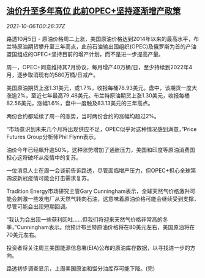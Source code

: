 <!--1633480263000-->
[油价升至多年高位 此前OPEC+坚持逐渐增产政策](https://cn.reuters.com/article/oil-close-1005-tues-idCNKBS2GW00W)
------

<div><i>2021-10-06T00:26:37Z</i></div><p>路透10月5日 - 原油价格周二上涨，美国原油价格达到2014年以来的最高水平，布兰特原油期货攀升至三年高点，此前石油输出国组织(OPEC)及俄罗斯为首的产油盟国组成的OPEC+坚持目前的增产计划，而不是进一步提高产量。</p><p>周一，OPEC+同意维持其7月协议，每月增产40万桶/日，至少持续到2022年4月，逐步取消现有的580万桶/日减产。</p><p>美国原油期货上涨1.31美元，或1.7%，收报每桶78.93美元。盘中，该期货一度大涨逾2%，至近七年最高79.48美元。布兰特原油期货上涨1.30美元，收报每桶82.56美元，涨幅1.6%，盘中一度触及83.13美元的三年高点。</p><p>两份合约都延续了周一的涨势，当时两份合约的涨幅均超过2%。</p><p>“市场意识到未来几个月将出现供应不足，OPEC似乎对这种情况感到满意，”Price Futures Group分析师Phil Flynn表示。</p><p>油价今年已经飙升逾50%，这种涨势增加了通胀压力，美国和印度等原油消费国担心这将破坏从疫情中的复苏。</p><p>一位消息人士在周一会谈前告诉路透，尽管面临增产压力，但OPEC+担心全球第四波新冠疫情可能会打击需求复苏。</p><p>Tradition Energy市场研究主管Gary Cunningham表示，全球天然气价格激升可能会刺激一些发电厂从天然气转向石油，这意味着原油价格可能会继续受到支撑，尽管可能会出现短期回调。</p><p>“我认为会出现一些获利回吐……但我们将迎来天然气价格非常高的冬季，”Cunningham表示。他预计布兰特原油价格将在80美元左右，美国原油将在70美元左右。</p><p>投资者将关注周三美国能源信息署(EIA)公布的原油库存数据，以寻找进一步的方向。</p><p>路透初步调查显示，上周美国原油和馏分油库存可能下降。(完)</p>
